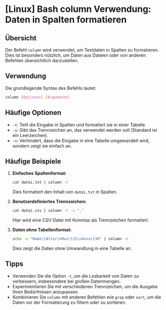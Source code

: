 # [Linux] Bash column Verwendung: Daten in Spalten formatieren

## Übersicht
Der Befehl `column` wird verwendet, um Textdaten in Spalten zu formatieren. Dies ist besonders nützlich, um Daten aus Dateien oder von anderen Befehlen übersichtlich darzustellen.

## Verwendung
Die grundlegende Syntax des Befehls lautet:

```bash
column [Optionen] [Argumente]
```

## Häufige Optionen
- `-t`: Teilt die Eingabe in Spalten und formatiert sie in einer Tabelle.
- `-s`: Gibt das Trennzeichen an, das verwendet werden soll (Standard ist ein Leerzeichen).
- `-n`: Verhindert, dass die Eingabe in eine Tabelle umgewandelt wird, sondern zeigt sie einfach an.

## Häufige Beispiele

1. **Einfaches Spaltenformat:**
   ```bash
   cat datei.txt | column -t
   ```
   Dies formatiert den Inhalt von `datei.txt` in Spalten.

2. **Benutzerdefiniertes Trennzeichen:**
   ```bash
   cat datei.csv | column -t -s ","
   ```
   Hier wird eine CSV-Datei mit Kommas als Trennzeichen formatiert.

3. **Daten ohne Tabellenformat:**
   ```bash
   echo -e "Name\tAlter\nMax\t25\nAnna\t30" | column -n
   ```
   Dies zeigt die Daten ohne Umwandlung in eine Tabelle an.

## Tipps
- Verwenden Sie die Option `-t`, um die Lesbarkeit von Daten zu verbessern, insbesondere bei großen Datenmengen.
- Experimentieren Sie mit verschiedenen Trennzeichen, um die Ausgabe Ihren Bedürfnissen anzupassen.
- Kombinieren Sie `column` mit anderen Befehlen wie `grep` oder `sort`, um die Daten vor der Formatierung zu filtern oder zu sortieren.